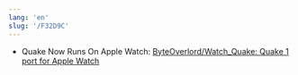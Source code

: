 ```yaml
---
lang: 'en'
slug: '/F32D9C'
---
```


- Quake Now Runs On Apple Watch: [ByteOverlord/Watch_Quake: Quake 1 port for Apple Watch](https://github.com/ByteOverlord/Watch_Quake)

<head>
  <html lang="en-US"/>
</head>
